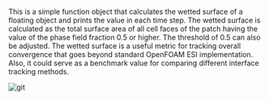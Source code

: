 This is a simple function object that calculates the wetted surface of a floating object and prints the value in each time step. The wetted surface is calculated as the total surface area of all cell faces of the patch having the value of the phase field fraction 0.5 or higher. The threshold of 0.5 can also be adjusted. The wetted surface is a useful metric for tracking overall convergence that goes beyond standard OpenFOAM ESI implementation. Also, it could serve as a benchmark value for comparing different interface tracking methods.

![git](https://github.com/user-attachments/assets/c87b6565-e5f4-4422-992c-208a6c49b6c6)
